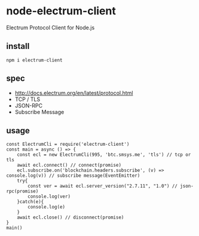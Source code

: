 # node-electrum-client

Electrum Protocol Client for Node.js

## install

```
npm i electrum-client
```

## spec

* http://docs.electrum.org/en/latest/protocol.html
* TCP / TLS
* JSON-RPC
* Subscribe Message

## usage

```
const ElectrumCli = require('electrum-client')
const main = async () => {
    const ecl = new ElectrumCli(995, 'btc.smsys.me', 'tls') // tcp or tls
    await ecl.connect() // connect(promise)
    ecl.subscribe.on('blockchain.headers.subscribe', (v) => console.log(v)) // subscribe message(EventEmitter)
    try{
        const ver = await ecl.server_version("2.7.11", "1.0") // json-rpc(promise)
        console.log(ver)
    }catch(e){
        console.log(e)
    }
    await ecl.close() // disconnect(promise)
}
main()
```

